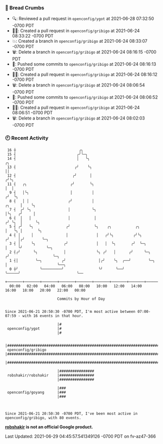 ### 🍞 Bread Crumbs

 * 🔍: Reviewed a pull request in  `openconfig/ygot` at 2021-06-28 07:32:50 -0700 PDT
 * ✍🏼: Created a pull request in `openconfig/gribigo` at 2021-06-24 08:33:22 -0700 PDT
 * 💥: Created a branch in `openconfig/gribigo` at 2021-06-24 08:33:07 -0700 PDT
 * 🗑: Delete a branch in `openconfig/gribigo` at 2021-06-24 08:16:15 -0700 PDT
 * 🚢: Pushed some commits to `openconfig/gribigo` at 2021-06-24 08:16:13 -0700 PDT
 * ✍🏼: Created a pull request in `openconfig/gribigo` at 2021-06-24 08:16:12 -0700 PDT
 * 🗑: Delete a branch in `openconfig/gribigo` at 2021-06-24 08:06:54 -0700 PDT
 * 🚢: Pushed some commits to `openconfig/gribigo` at 2021-06-24 08:06:52 -0700 PDT
 * ✍🏼: Created a pull request in `openconfig/gribigo` at 2021-06-24 08:06:51 -0700 PDT
 * 🗑: Delete a branch in `openconfig/gribigo` at 2021-06-24 08:02:03 -0700 PDT

### 🕘 Recent Activity
```
 16 ┼                             ╭╮
 15 ┤                            ╭╯╰─╮
 14 ┤                            │   ╰╮                                               ╭╮
 13 ┤                           ╭╯    ╰╮                                              ││
 12 ┤                          ╭╯      │                                             ╭╯╰╮
 11 ┤   ╭╮                    ╭╯       ╰╮                                            │  │
  9 ┤   │╰╮                   │         │                                           ╭╯  ╰╮
  8 ┤   │ │                  ╭╯         │                                    ╭╮     │    ╰╮
  7 ┤  ╭╯ ╰╮                 │          ╰╮                                   │╰╮   ╭╯     │
  6 ┤  │   │                 │           │                                  ╭╯ ╰╮  │      ╰╮
  5 ┤ ╭╯   ╰╮               ╭╯           ╰╮    ╭╮           ╭╮              │   ╰╮ │       ╰╮
  4 ┤ │     │               │             │   ╭╯╰╮         ╭╯╰╮            ╭╯    │╭╯        ╰─╮
  3 ┤ │     ╰╮             ╭╯             │   │  ╰╮       ╭╯  ╰─╮          │     ╰╯           ╰─╮
  2 ┤╭╯      ╰╮            │              ╰╮ ╭╯   │      ╭╯     ╰─╮       ╭╯                    ╰─╮
  1 ┤│        ╰─╮         ╭╯               │╭╯    ╰╮  ╭──╯        ╰─╮     │                       ╰──╮
  0 ┼╯          ╰─────────╯                ╰╯      ╰──╯             ╰─────╯                          ╰──
    +───────+───────+───────+───────+───────+───────+───────+───────+───────+───────+───────+───────+────
  00:00   02:00   04:00   06:00   08:00   10:00   12:00   14:00   16:00   18:00   20:00   22:00   00:00   

						Commits by Hour of Day


Since 2021-06-21 20:50:30 -0700 PDT, I'm most active between 07:00-07:59 - with 16 events in that hour.

```



```
                        |#
 openconfig/ygot        |#
                        |#

                        |################################################################################
 openconfig/gribigo     |################################################################################
                        |################################################################################

                        |################
 robshakir/robshakir    |################
                        |################

                        |###
 openconfig/goyang      |###
                        |###



Since 2021-06-21 20:50:30 -0700 PDT, I've been most active in openconfig/gribigo, with 80 events.

```
**[robshakir](mailto:robjs@google.com) is not an official Google product.**


Last Updated: 2021-06-29 04:45:57.541349126 -0700 PDT on fv-az47-366
